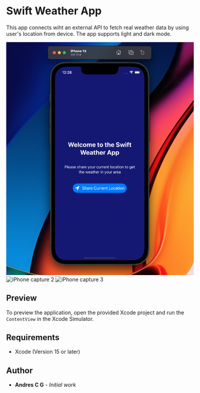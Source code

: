 # Swift Weather App

This app connects wiht an external API to fetch real weather data by using user's location from device. The app supports light and dark mode.

![iPhone capture 1](https://raw.githubusercontent.com/AndresCampuzano/Swift-Weather-App/main/SwiftWeatherApp/Assets.xcassets/Github/view-1.imageset/view-1.png)
![iPhone capture 2](https://raw.githubusercontent.com/AndresCampuzano/Swift-Weather-App/main/SwiftWeatherApp/Assets.xcassets/Github/view-2.imageset/view-3.png)
![iPhone capture 3](https://raw.githubusercontent.com/AndresCampuzano/Swift-Weather-App/main/SwiftWeatherApp/Assets.xcassets/Github/view-2.imageset/view-3.png)



## Preview

To preview the application, open the provided Xcode project and run the `ContentView` in the Xcode Simulator.

## Requirements

- Xcode (Version 15 or later)
  
## Author

- **Andres C G** - *Initial work*
